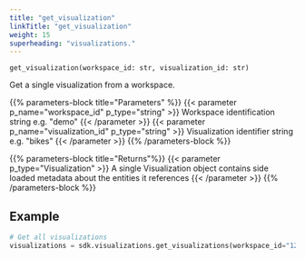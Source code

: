```yaml
---
title: "get_visualization"
linkTitle: "get_visualization"
weight: 15
superheading: "visualizations."
---
```




``get_visualization(workspace_id: str, visualization_id: str)``

Get a single visualization from a workspace.


{{% parameters-block  title="Parameters" %}}
{{< parameter p_name="workspace_id" p_type="string" >}}
Workspace identification string e.g. "demo"
{{< /parameter >}}
{{< parameter p_name="visualization_id" p_type="string" >}}
Visualization identifier string e.g. "bikes"
{{< /parameter >}}
{{% /parameters-block %}}

{{% parameters-block title="Returns"%}}
{{< parameter p_type="Visualization" >}}
A single Visualization object contains side loaded metadata about the entities it references
{{< /parameter >}}
{{% /parameters-block %}}

## Example

```python
# Get all visualizations
visualizations = sdk.visualizations.get_visualizations(workspace_id="123", visualization_id="abc")
```
